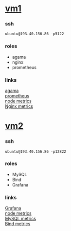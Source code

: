 # [vm1](http://193.40.156.86:5180)  
### ssh
`ubuntu@193.40.156.86 -p5122`
### roles
- agama
- nginx  
- prometheus  
### links
[agama](http://193.40.156.86:5180/)  
[prometheus](http://193.40.156.86:5180/prometheus)   
[node metrics](http://193.40.156.86:5180/metrics)   
[Nginx metrics](http://193.40.156.86:5180/nginx-metrics) 

# [vm2](http://193.40.156.86:12880)
### ssh
`ubuntu@193.40.156.86 -p12822`
### roles
- MySQL
- Bind
- Grafana
### links
[Grafana](http://193.40.156.86:12880/grafana)  
[node metrics](http://193.40.156.86:12880/metrics)  
[MySQL metrics](http://193.40.156.86:12880/mysql-metrics)  
[Bind metrics](http://193.40.156.86:12880/bind-metrics)